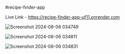 #recipe-finder-app

Live Link - https://recipe-finder-app-uf11.onrender.com

![Screenshot 2024-08-06 034749](https://github.com/user-attachments/assets/9c6f948e-c66c-4832-8f70-c2c079736540)


![Screenshot 2024-08-06 034811](https://github.com/user-attachments/assets/8db18b3c-7231-4fba-b68c-c620918bc636)


![Screenshot 2024-08-06 034831](https://github.com/user-attachments/assets/91177178-0fd8-404f-b1f2-4e8a703af034)
